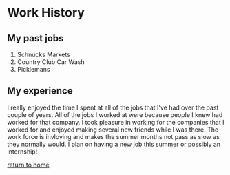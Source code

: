 <h1 id="work-history">Work History</h1>
<h2 id="my-past-jobs">My past jobs</h2>
<ol>
<li>Schnucks Markets</li>
<li>Country Club Car Wash</li>
<li>Picklemans</li>
</ol>
<h2 id="my-experience">My experience</h2>
<p>I really enjoyed the time I spent at all of the jobs that I&#39;ve had over the past couple of years. All of the jobs I worked at were because people I knew had worked for that company. I took pleasure in working for the companies that I worked for and enjoyed making several new friends while I was there. The work force is invloving and makes the summer months not pass as slow as they normally would. I plan on having a new job this summer or possibly an internship!</p>
<p><a href="./README.md">return to home</a></p>

